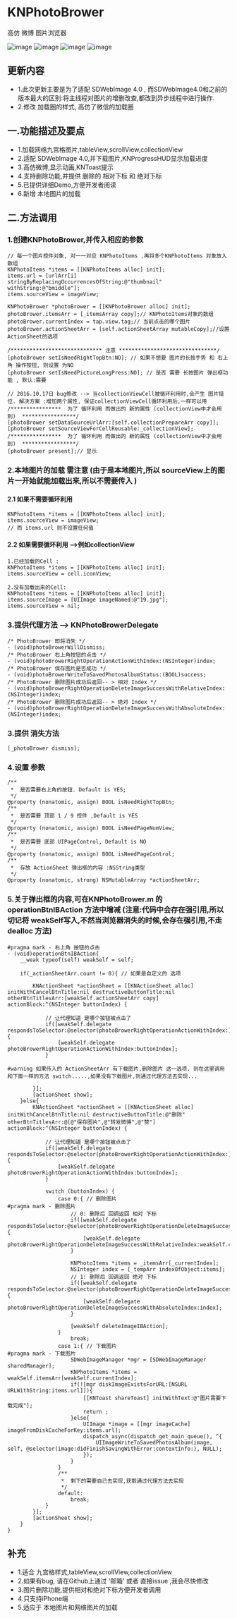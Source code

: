 # KNPhotoBrower
高仿 微博 图片浏览器

![image](https://github.com/LuKane/KNImageResource/blob/master/PhotoBrower.gif)
![image](https://github.com/LuKane/KNImageResource/blob/master/tableView.gif?raw=true)
![image](https://github.com/LuKane/KNImageResource/blob/master/scrollView.gif?raw=true)
![image](https://github.com/LuKane/KNImageResource/blob/master/collectionView.gif?raw=true)

## 更新内容
* 1.此次更新主要是为了适配 SDWebImage 4.0 , 而SDWebImage4.0和之前的版本最大的区别:将主线程对图片的增删改查,都改到异步线程中进行操作.
* 2.修改 加载圈的样式, 高仿了微信的加载圈

## 一.功能描述及要点
* 1.加载网络九宫格图片,tableView,scrollView,collectionView
* 2.适配 SDWebImage 4.0,并下载图片,KNProgressHUD显示加载进度
* 3.高仿微博,显示动画,KNToast提示
* 4.支持删除功能,并提供 删除的 相对下标 和 绝对下标
* 5.已提供详细Demo,方便开发者阅读
* 6.新增 本地图片的加载

## 二.方法调用
### 1.创建KNPhotoBrower,并传入相应的参数
```
// 每一个图片控件对象, 对一一对应 KNPhotoItems ,再将多个KNPhotoItems 对象放入数组
KNPhotoItems *items = [[KNPhotoItems alloc] init];
items.url = [urlArr[i] stringByReplacingOccurrencesOfString:@"thumbnail" withString:@"bmiddle"];
items.sourceView = imageView;

KNPhotoBrower *photoBrower = [[KNPhotoBrower alloc] init];
photoBrower.itemsArr = [_itemsArray copy];// KNPhotoItems对象的数组
photoBrower.currentIndex = tap.view.tag;// 当前点击的哪个图片
photoBrower.actionSheetArr = [self.actionSheetArray mutableCopy];//设置 ActionSheet的选项

/***************************** 注意 *******************************/ 
[photoBrower setIsNeedRightTopBtn:NO]; // 如果不想要 图片的长按手势 和 右上角 操作按钮, 则设置 为NO
[photoBrower setIsNeedPictureLongPress:NO]; // 是否 需要 长按图片 弹出框功能 , 默认:需要

// 2016.10.17日 bug修改 --> 当collectionViewCell被循环利用时,会产生 图片错位. 解决方案 :增加两个属性, 保证collectionViewCell循环利用后,一样可以用
/****************  为了 循环利用 而做出的 新的属性 (collectionView中才会用到)  *****************/
[photoBrower setDataSourceUrlArr:[self.collectionPrepareArr copy]];
[photoBrower setSourceViewForCellReusable:_collectionView];
/****************  为了 循环利用 而做出的 新的属性 (collectionView中才会用到)  *****************/
[photoBrower present];// 显示
```

### 2.本地图片的加载 需注意 (由于是本地图片,所以 sourceView上的图片一开始就能加载出来,所以不需要传入 )
#### 2.1 如果不需要循环利用
```
KNPhotoItems *items = [[KNPhotoItems alloc] init];
items.sourceView = imageView;
// 而 items.url 则不设置任何值
``` 
#### 2.2 如果需要循环利用 -->例如collectionView
```
1.已经加载的Cell :
KNPhotoItems *items = [[KNPhotoItems alloc] init];
items.sourceView = cell.iconView;

2.没有加载出来的Cell:
KNPhotoItems *items = [[KNPhotoItems alloc] init];
items.sourceImage = [UIImage imageNamed:@"19.jpg"];
items.sourceView = nil;
```
### 3.提供代理方法 --> KNPhotoBrowerDelegate
```
/* PhotoBrower 即将消失 */
- (void)photoBrowerWillDismiss;
/* PhotoBrower 右上角按钮的点击 */
- (void)photoBrowerRightOperationActionWithIndex:(NSInteger)index;
/* PhotoBrower 保存图片是否成功 */
- (void)photoBrowerWriteToSavedPhotosAlbumStatus:(BOOL)success;
/* PhotoBrower 删除图片成功后返回-- > 相对 Index */
- (void)photoBrowerRightOperationDeleteImageSuccessWithRelativeIndex:(NSInteger)index;
/* PhotoBrower 删除图片成功后返回-- > 绝对 Index */
- (void)photoBrowerRightOperationDeleteImageSuccessWithAbsoluteIndex:(NSInteger)index;

```
### 3.提供 消失方法
```
[_photoBrower dismiss];
```

### 4.设置 参数
```
/**
 *  是否需要右上角的按钮. Default is YES;
 */
@property (nonatomic, assign) BOOL isNeedRightTopBtn;
/**
 *  是否需要 顶部 1 / 9 控件 ,Default is YES
 */
@property (nonatomic, assign) BOOL isNeedPageNumView;
/**
 *  是否需要 底部 UIPageControl, Default is NO
 */
@property (nonatomic, assign) BOOL isNeedPageControl;
/**
 *  存放 ActionSheet 弹出框的内容 :NSString类型
 */
@property (nonatomic, strong) NSMutableArray *actionSheetArr;
```
### 5.关于弹出框的内容,可在KNPhotoBrower.m 的operationBtnIBAction 方法中增减 (注意:代码中会存在强引用,所以切记将 weakSelf写入,不然当浏览器消失的时候,会存在强引用,不走 dealloc 方法)
```
#pragma mark - 右上角 按钮的点击
- (void)operationBtnIBAction{
    __weak typeof(self) weakSelf = self;
    
    if(_actionSheetArr.count != 0){ // 如果是自定义的 选项
        
        KNActionSheet *actionSheet = [[KNActionSheet alloc] initWithCancelBtnTitle:nil destructiveButtonTitle:nil otherBtnTitlesArr:[weakSelf.actionSheetArr copy] actionBlock:^(NSInteger buttonIndex) {
            
            // 让代理知道 是哪个按钮被点击了
            if([weakSelf.delegate respondsToSelector:@selector(photoBrowerRightOperationActionWithIndex:)]){
                [weakSelf.delegate photoBrowerRightOperationActionWithIndex:buttonIndex];
            }
            
#warning 如果传入的 ActionSheetArr 有下载图片,删除图片 这一选项. 则在这里调用和下面一样的方法 switch.....,如果没有下载图片,则通过代理方法去实现...
            
        }];
        [actionSheet show];
    }else{
        KNActionSheet *actionSheet = [[KNActionSheet alloc] initWithCancelBtnTitle:nil destructiveButtonTitle:@"删除" otherBtnTitlesArr:@[@"保存图片",@"转发微博",@"赞"] actionBlock:^(NSInteger buttonIndex) {
            
            // 让代理知道 是哪个按钮被点击了
            if([weakSelf.delegate respondsToSelector:@selector(photoBrowerRightOperationActionWithIndex:)]){
                [weakSelf.delegate photoBrowerRightOperationActionWithIndex:buttonIndex];
            }
            
            switch (buttonIndex) {
                case 0:{ // 删除图片
#pragma mark - 删除图片 
                    // 0: 删除后 回调返回 相对 下标
                    if([weakSelf.delegate respondsToSelector:@selector(photoBrowerRightOperationDeleteImageSuccessWithRelativeIndex:)]){
                        [weakSelf.delegate photoBrowerRightOperationDeleteImageSuccessWithRelativeIndex:weakSelf.currentIndex];
                    }
                    
                    KNPhotoItems *items = _itemsArr[_currentIndex];
                    NSInteger index = [_tempArr indexOfObject:items];
                    // 1: 删除后 回调返回 绝对 下标
                    if([weakSelf.delegate respondsToSelector:@selector(photoBrowerRightOperationDeleteImageSuccessWithAbsoluteIndex:)]){
                        [weakSelf.delegate photoBrowerRightOperationDeleteImageSuccessWithAbsoluteIndex:index];
                    }
                    
                    [weakSelf deleteImageIBAction];
                }
                    break;
                case 1:{ // 下载图片
#pragma mark - 下载图片
                    SDWebImageManager *mgr = [SDWebImageManager sharedManager];
                    KNPhotoItems *items = weakSelf.itemsArr[weakSelf.currentIndex];
                    if(![mgr diskImageExistsForURL:[NSURL URLWithString:items.url]]){
                        [[KNToast shareToast] initWithText:@"图片需要下载完成"];
                        return ;
                    }else{
                        UIImage *image = [[mgr imageCache] imageFromDiskCacheForKey:items.url];
                        dispatch_async(dispatch_get_main_queue(), ^{
                            UIImageWriteToSavedPhotosAlbum(image, self, @selector(image:didFinishSavingWithError:contextInfo:), NULL);
                        });
                    }
                }
                /**
                 *  剩下的需要自己去实现,获取通过代理方法去实现
                 */
                default:
                    break;
            }
        }];
        [actionSheet show];
    }
}
```

## 补充
* 1.适合 九宫格样式,tableView,scrollView,collectionView
* 2.如果有bug, 请在Github上通过 '邮箱' 或者 直接issue ,我会尽快修改
* 3.图片删除功能,提供相对和绝对下标方便开发者调用
* 4.只支持iPhone端
* 5.适应于 本地图片和网络图片的加载
